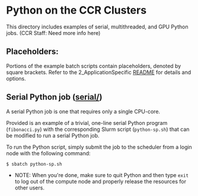 # Python on the CCR Clusters

This directory includes examples of serial, multithreaded, and GPU  Python jobs. (CCR Staff: Need more info here)

## Placeholders:

Portions of the example batch scripts contain placeholders, denoted by square brackets. Refer to the 2_ApplicationSpecific 
[README](../README.md) for details and options.

## Serial Python job ([serial/](./serial))

A serial Python job is one that requires only a single CPU-core.

Provided is an example of a trivial, one-line serial Python program (`fibonacci.py`) with the corresponding Slurm script (`python-sp.sh`) that can be modified to run a serial Python job.

To run the Python script, simply submit the job to the scheduler from a login node with the following command:
```
$ sbatch python-sp.sh
```
- NOTE: When you're done, make sure to quit Python and then type `exit` to log out of the compute node and properly release the resources for other users.
